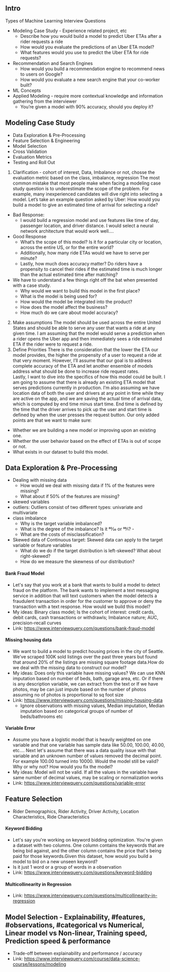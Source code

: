 ## Intro
Types of Machine Learning Interview Questions
* Modeling Case Study - Experience related project, etc
  * Describe how you would build a model to predict Uber ETAs after a rider requests a ride
  * How would you evaluate the predictions of an Uber ETA model?
  * What features would you use to predict the Uber ETA for ride requests?
* Recommendation and Search Engines
  * How would you build a recommendation engine to recommend news to users on Google?
  * How would you evaluate a new search engine that your co-worker built?
* ML Concepts
* Applied Modeling -  require more contextual knowledge and information gathering from the interviewer
  * You’re given a model with 90% accuracy, should you deploy it?
  
## Modeling Case Study
* Data Exploration & Pre-Processing
* Feature Selection & Engineering
* Model Selection
* Cross Validation
* Evaluation Metrics
* Testing and Roll Out

1. Clarification - cohort of interest, Data, Imbalance or not, chosse the evaluation metric based on the class, imbalance, regression
The most common mistake that most people make when facing a modeling case study question is to underestimate the scope of the problem. For example, many inexperienced candidates will dive right into selecting a model.
Let’s take an example question asked by Uber: How would you build a model to give an estimated time of arrival for selecting a ride?
* Bad Response: 
  * I would build a regression model and use features like time of day, passenger location, and driver distance. I would select a neural network architecture that would work well….
* Good Response
  * What’s the scope of this model? Is it for a particular city or location, across the entire US, or for the entire world?
  * Additionally, how many ride ETAs would we have to serve per minute?
  * Lastly, how much does accuracy matter? Do riders have a propensity to cancel their rides if the estimated time is much longer than the actual estimated time after matching?
* We have to understand a few things right off the bat when presented with a case study.
  * Why would we want to build this model in the first place?
  * What is the model is being used for?
  * How would the model be integrated into the product?
  * How does the model affect the business?
  * How much do we care about model accuracy?
2. Make assumptions
The model should be used across the entire United States and should be able to serve any user that wants a ride at any given time. I am assuming that the model would serve a prediction when a rider opens the Uber app and then immediately sees a ride estimated ETA if the rider were to request a ride.
3. Define Priorities
There is the consideration that the lower the ETA our model provides, the higher the propensity of a user to request a ride at that very moment. However, I’ll assume that our goal is to address complete accuracy of the ETA and let another ensemble of models address what should be done to increase ride request rates. </br>
Lastly, I want to dive into the specifics of how this model could be built. I am going to assume that there is already an existing ETA model that serves predictions currently in production. I’m also assuming we have location data of both the user and drivers at any point in time while they are active on the app, and we are saving the actual time of arrival data, which is computed by end time minus start time. End time is defined by the time that the driver arrives to pick up the user and start time is defined by when the user presses the request button.
Our only added points are that we want to make sure:
* Whether we are building a new model or improving upon an existing one.
* Whether the user behavior based on the effect of ETAs is out of scope or not.
* What exists in our dataset to build this model.

## Data Exploration & Pre-Processing
* Dealing with missing data
  * How would we deal with missing data if 1% of the features were missing?
  * What about if 50% of the features are missing?
* skewed variables
* outliers: Outliers consist of two different types: univariate and multivariate 
* class imbalance 
  * Why is the target variable imbalanced?
  * What is the degree of the imbalance? Is it 80⁄20 or 99⁄1? - 
  * What are the costs of misclassification?
* Skewed data of Continuous target: Skewed data can apply to the target variable or feature variables
  * What do we do if the target distribution is left-skewed? What about right-skewed?
  * How do we measure the skewness of our distribution?

#### Bank Fraud Model
* Let's say that you work at a bank that wants to build a model to detect fraud on the platform. The bank wants to implement a text messaging service in addition that will text customers when the model detects a fraudulent transaction in order for the customer to approve or deny the transaction with a text response. How would we build this model?
* My ideas: Binary class model; Is the cohort of interest: credit cards, debit cards, cash transactions or withdrawls; Imbalance nature; AUC, precision-recall curves
* Link: https://www.interviewquery.com/questions/bank-fraud-model

#### Missing housing data
* We want to build a model to predict housing prices in the city of Seattle. We've scraped 100K sold listings over the past three years but found that around 20% of the listings are missing square footage data.How do we deal with the missing data to construct our model?
* My ideas: Does only this variable have missing values? We can use KNN imputation based on number of beds, bath, garage area, etc. Or if there is any description variable, we can extract from the text or If we have photos, may be can just impute based on the number of photos assuming no of photos is proportional to sq foot size
* Link: https://www.interviewquery.com/questions/missing-housing-data
  * Ignore observations with missing values, Median imputation, Median imputation based on categorical groups of number of beds/bathrooms etc
  
#### Variable Error
* Assume you have a logistic model that is heavily weighted on one variable and that one variable has sample data like 50.00, 100.00, 40.00, etc.... Next let's assume that there was a data quality issue with that variable and an unknown number of values removed the decimal point. For example 100.00 turned into 10000. Would the model still be valid? Why or why not? How would you fix the model?
* My ideas: Model will not be valid. If all the values in the variable have same number of decimal values, may be scaling or normalization works
* Link: https://www.interviewquery.com/questions/variable-error

## Feature Selection
* Rider Demographics, Rider Activity, Driver Activity, Location Characteristics, Ride Characteristics

#### Keyword Bidding
* Let's say you're working on keyword bidding optimization. You're given a dataset with two columns. One column contains the keywords that are being bid against, and the other column contains the price that's being paid for those keywords.Given this dataset, how would you build a model to bid on a new unseen keyword?
* Is it just 1 word or a group of words in a observation
* Link: https://www.interviewquery.com/questions/keyword-bidding

#### Multicollinearity in Regression
* Link: https://www.interviewquery.com/questions/multicollinearity-in-regression

## Model Selection - Explainability, #features, #observations, #categorical vs Numerical, Linear model vs Non-linear, Training speed, Prediction speed & performance
* Trade-off between explainability and performance / accuracy
* Link: https://www.interviewquery.com/course/data-science-course/lessons/modeling




















